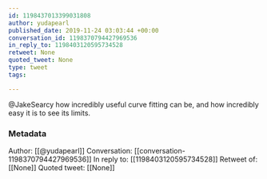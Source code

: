 ```yaml
---
id: 1198437013399031808
author: yudapearl
published_date: 2019-11-24 03:03:44 +00:00
conversation_id: 1198370794427969536
in_reply_to: 1198403120595734528
retweet: None
quoted_tweet: None
type: tweet
tags:

---
```


@JakeSearcy how incredibly useful curve fitting can be, and how incredibly easy it is to see its limits.

### Metadata

Author: [[@yudapearl]]
Conversation: [[conversation-1198370794427969536]]
In reply to: [[1198403120595734528]]
Retweet of: [[None]]
Quoted tweet: [[None]]
